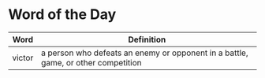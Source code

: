 # Word of the Day

|Word|Definition|
|---|---|
|victor|a person who defeats an enemy or opponent in a battle, game, or other competition|